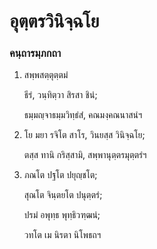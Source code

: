 <h1>อุตฺตรวินิจฺฉโย</h1>
<h3>คนฺถารมฺภกถา</h3>
<ol>
<li>
สพฺพสตฺตุตฺตมํ  
  
ธีรํ, วนฺทิตฺวา สิรสา ชินํ;  
  
ธมฺมญฺจาธมฺมวิทฺธํสํ, คณมงฺคณนาสนํฯ  
</li>
  
<li>
โย มยา รจิโต สาโร, วินยสฺส วินิจฺฉโย;  
  
ตสฺส ทานิ กริสฺสามิ, สพฺพานุตฺตรมุตฺตรํฯ  
</li>
  
<li>
ภณโต ปฐโต ปยุญฺชโต;  
  
สุณโต จินฺตยโต ปนุตฺตรํ;  
  
ปรมํ อพุทฺธ พุทฺธิวฑฺฒนํ;  
  
วทโต เม นิรตา นิโพธถฯ  
</li>
  
  
  
  
  